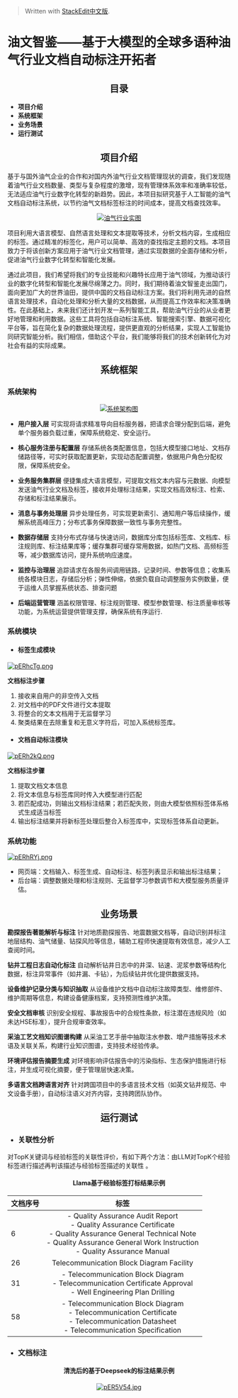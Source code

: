 


> Written with [StackEdit中文版](https://stackedit.cn/).

# 油文智鉴——基于大模型的全球多语种油气行业文档自动标注开拓者
## <center>**目录**</center>
- **项目介绍**
- **系统框架**
- **业务场景**
- **运行测试**
## <center>**项目介绍**

基于与国外油气企业的合作和对国内外油气行业文档管理现状的调查，我们发现随着油气行业文档数量、类型与复杂程度的激增，现有管理体系效率和准确率较低，无法适应油气行业数字化转型的新趋势。因此，本项目拟研究基于人工智能的油气文档自动标注系统，以节约油气文档标签标注的时间成本，提高文档查找效率。

<div align="center">

[
![油气行业实图](https://github.com/Hongwuwu/PetroLingu/blob/main/image/油气行业实景图.png?raw=true)
](https://github.com/Hongwuwu/PetroLingu/blob/main/image/油气行业实景图.png?raw=true)


</div>

项目利用大语言模型、自然语言处理和文本提取等技术，分析文档内容，生成相应的标签。通过精准的标签化，用户可以简单、高效的查找指定主题的文档。本项目致力于将该创新方案应用于油气行业文档管理，通过实现数据的全面存储和分析，促进油气行业数字化转型和智能化发展。

通过此项目，我们希望将我们的专业技能和兴趣特长应用于油气领域，为推动该行业的数字化转型和智能化发展尽绵薄之力。同时，我们期待着油文智鉴走出国门，面向更加广大的世界油田，提供中国的文档自动标注方案。我们将利用先进的自然语言处理技术，自动化处理和分析大量的文档数据，从而提高工作效率和决策准确性。在此基础上，未来我们还计划开发一系列智能工具，帮助油气行业的从业者更好地管理和利用数据。这些工具将包括自动标注系统、智能搜索引擎、数据可视化平台等，旨在简化复杂的数据处理流程，提供更直观的分析结果，实现人工智能协同研究智能分析。我们相信，借助这个平台，我们能够将我们的技术创新转化为对社会有益的实际成果。

##  <center>**系统框架**
### 系统架构
<div align="center">

[![系统架构图](https://github.com/Hongwuwu/PetroLingu/blob/main/image/%E6%9E%B6%E6%9E%84.png?raw=true)](https://github.com/Hongwuwu/PetroLingu/blob/main/image/%E6%9E%B6%E6%9E%84.png?raw=true)


</div>

- **用户接入层**
可实现将请求精准导向目标服务器，把请求合理分配到后端，避免单个服务器负载过重，保障系统稳定、安全运行。

- **核心服务注册与配置层**
存储系统各类配置信息，包括大模型接口地址、文档存储路径等，可实时获取配置更新，实现动态配置调整，依据用户角色分配权限，保障系统安全。

- **业务服务集群层**
便捷集成大语言模型，可提取文档文本内容与元数据、向模型发送油气行业文档及标签，接收并处理标注结果，实现文档高效标注、检索、存储和标注结果展示。

- **消息与事务处理层**
异步处理任务，可实现更新索引、通知用户等后续操作，缓解系统高峰压力；分布式事务保障数据一致性与事务完整性。

- **数据存储层**
支持分布式存储与快速访问，数据库分库包括标签库、文档库、标注规则库、标注结果库等；缓存集群可缓存常用数据，如热门文档、高频标签等，减少数据库访问，提升系统响应速度。

- **监控与治理层**
追踪请求在各服务间调用链路，记录时间、参数等信息；收集系统各模块日志，存储后分析；弹性伸缩，依据负载自动调整服务实例数量，便于运维人员掌握系统状态、排查问题

- **后端运营管理**
涵盖权限管理、标注规则管理、模型参数管理、标注质量审核等功能，为系统运营提供管理支撑，确保系统有序运行.

### 系统模块
- #### 标签生成模块
[![pERhcTg.png](https://github.com/Hongwuwu/PetroLingu/blob/main/image/%E6%A8%A1%E5%9D%97.png?raw=true)](https://github.com/Hongwuwu/PetroLingu/blob/main/image/%E6%A8%A1%E5%9D%97.png?raw=true)

**文档标注步骤**
1. 接收来自用户的非空传入文档
2. 对文档中的PDF文件进行文本提取
3. 将整合的文本文档用于无监督学习
4. 聚类结果在去除重复和无意义字符后，可加入系统标签库。
- #### 文档自动标注模块
[![pERh2kQ.png](https://github.com/Hongwuwu/PetroLingu/blob/main/image/%E6%A8%A1%E5%9D%972.png?raw=true)](https://github.com/Hongwuwu/PetroLingu/blob/main/image/%E6%A8%A1%E5%9D%972.png?raw=true)

**文档标注步骤**
1. 提取文档文本信息
2. 将文本信息与标签库同时传入大模型进行匹配
3.  若匹配成功，则输出文档标注结果；若匹配失败，则由大模型依照标签体系格式生成适当标签
4. 输出标注结果并将新标签处理后整合入标签库中，实现标签体系自动更新。
### 系统功能
[![pERhRYj.png](https://github.com/Hongwuwu/PetroLingu/blob/main/image/%E5%8A%9F%E8%83%BD.png?raw=true)](https://github.com/Hongwuwu/PetroLingu/blob/main/image/%E5%8A%9F%E8%83%BD.png?raw=true)
- 网页端：文档输入、标签生成、自动标注、标签列表显示和输出标注结果；
- 后台端：调整数据处理和标注规则、无监督学习参数调节和大模型服务质量评估。

## <center>**业务场景**

**勘探报告著能解析与标注**
针对地质勘探报告、地震数据文档等，自动识别并标注地层结构、油气储量、钻探风险等信息，辅助工程师快速提取有效信息，减少人工查阅时间。

**钻井工程日志自动化标注**
自动解析钻井日志中的井深、钻速、泥浆参数等结构化数据，标注异常事件（如井漏、卡钻），为后续钻井优化提供数据支持。

**设备维护记录分类与知识抽取**
从设备维护文档中自动标注故障类型、维修部件、维护周期等信息，构建设备健康档案，支持预测性维护决策。

**安全文档审核**
识别安全规程、事故报告中的合规性条款，标注潜在违规风险（如未达HSE标准），提升合规审查效率。

**采油工艺文档知识图谱构建**
从采油工艺手册中抽取注水参数、增产措施等技术术语及关联关系，构建行业知识图谱，支持技术经验传承。

**环境评估报告摘要生成**
对环境影响评估报告中的污染指标、生态保护措施进行标注，并生成可视化摘要，便于管理层快速决策。

**多语言文档跨语言对齐**
针对跨国项目中的多语言技术文档（如英文钻井规范、中文设备手册），自动标注语义对齐内容，支持跨团队协作。 

## <center>**运行测试**

- ### 关联性分析
对TopK关键词与经验标签的关联性评价，有如下两个方法：由LLM对TopK个经验标签进行描述再判该描述与经验标签描述的关联性 。

#### <center>Llama基于经验标签打标结果示例</center>

<div align="center">

| 文档序号 | 标签                                                                                                 |
|----------|:--------------------------------------------------------------------------------------------------:|
| 6        | - Quality Assurance Audit Report<br>- Quality Assurance Certificate<br>- Quality Assurance General Technical Note<br>- Quality Assurance General Work Instruction<br>- Quality Assurance Manual |
| 26       | Telecommunication Block Diagram Facility                                                         |
| 31       | - Telecommunication Block Diagram<br>- Telecommunication Certificate Approval<br>- Well Engineering Plan Drilling |
| 58       | - Telecommunication Block Diagram<br>- Telecommunication Certificate<br>- Telecommunication Datasheet<br>- Telecommunication Specification |

</div>

- ### 文档标注

#### <center>清洗后的基于Deepseek的标注结果示例</center>

<div align="center">

[![pER5V54.jpg](https://github.com/Hongwuwu/PetroLingu/blob/main/image/new.png?raw=true)](https://github.com/Hongwuwu/PetroLingu/blob/main/image/new.png?raw=true)

</div>






